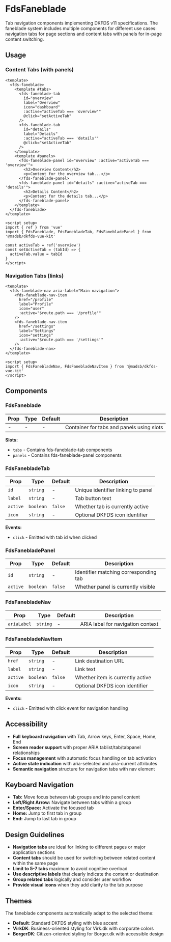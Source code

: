 # FdsFaneblade

Tab navigation components implementing DKFDS v11 specifications. The faneblade system includes multiple components for different use cases: navigation tabs for page sections and content tabs with panels for in-page content switching.

## Usage

### Content Tabs (with panels)

```vue
<template>
  <fds-faneblade>
    <template #tabs>
      <fds-faneblade-tab
        id="overview"
        label="Overview"
        icon="dashboard"
        :active="activeTab === 'overview'"
        @click="setActiveTab"
      />
      <fds-faneblade-tab
        id="details"
        label="Details"
        :active="activeTab === 'details'"
        @click="setActiveTab"
      />
    </template>
    <template #panels>
      <fds-faneblade-panel id="overview" :active="activeTab === 'overview'">
        <h2>Overview Content</h2>
        <p>Content for the overview tab...</p>
      </fds-faneblade-panel>
      <fds-faneblade-panel id="details" :active="activeTab === 'details'">
        <h2>Details Content</h2>
        <p>Content for the details tab...</p>
      </fds-faneblade-panel>
    </template>
  </fds-faneblade>
</template>

<script setup>
import { ref } from 'vue'
import { FdsFaneblade, FdsFanebladeTab, FdsFanebladePanel } from '@madsb/dkfds-vue-kit'

const activeTab = ref('overview')
const setActiveTab = (tabId) => {
  activeTab.value = tabId
}
</script>
```

### Navigation Tabs (links)

```vue
<template>
  <fds-faneblade-nav aria-label="Main navigation">
    <fds-faneblade-nav-item
      href="/profile"
      label="Profile"
      icon="user"
      :active="$route.path === '/profile'"
    />
    <fds-faneblade-nav-item
      href="/settings"
      label="Settings"
      icon="settings"
      :active="$route.path === '/settings'"
    />
  </fds-faneblade-nav>
</template>

<script setup>
import { FdsFanebladeNav, FdsFanebladeNavItem } from '@madsb/dkfds-vue-kit'
</script>
```

## Components

### FdsFaneblade

| Prop | Type | Default | Description                               |
| ---- | ---- | ------- | ----------------------------------------- |
| -    | -    | -       | Container for tabs and panels using slots |

**Slots:**

- `tabs` - Contains fds-faneblade-tab components
- `panels` - Contains fds-faneblade-panel components

### FdsFanebladeTab

| Prop     | Type      | Default | Description                        |
| -------- | --------- | ------- | ---------------------------------- |
| `id`     | `string`  | -       | Unique identifier linking to panel |
| `label`  | `string`  | -       | Tab button text                    |
| `active` | `boolean` | `false` | Whether tab is currently active    |
| `icon`   | `string`  | -       | Optional DKFDS icon identifier     |

**Events:**

- `click` - Emitted with tab id when clicked

### FdsFanebladePanel

| Prop     | Type      | Default | Description                           |
| -------- | --------- | ------- | ------------------------------------- |
| `id`     | `string`  | -       | Identifier matching corresponding tab |
| `active` | `boolean` | `false` | Whether panel is currently visible    |

### FdsFanebladeNav

| Prop        | Type     | Default | Description                       |
| ----------- | -------- | ------- | --------------------------------- |
| `ariaLabel` | `string` | -       | ARIA label for navigation context |

### FdsFanebladeNavItem

| Prop     | Type      | Default | Description                      |
| -------- | --------- | ------- | -------------------------------- |
| `href`   | `string`  | -       | Link destination URL             |
| `label`  | `string`  | -       | Link text                        |
| `active` | `boolean` | `false` | Whether item is currently active |
| `icon`   | `string`  | -       | Optional DKFDS icon identifier   |

**Events:**

- `click` - Emitted with click event for navigation handling

## Accessibility

- **Full keyboard navigation** with Tab, Arrow keys, Enter, Space, Home, End
- **Screen reader support** with proper ARIA tablist/tab/tabpanel relationships
- **Focus management** with automatic focus handling on tab activation
- **Active state indication** with aria-selected and aria-current attributes
- **Semantic navigation** structure for navigation tabs with nav element

## Keyboard Navigation

- **Tab:** Move focus between tab groups and into panel content
- **Left/Right Arrow:** Navigate between tabs within a group
- **Enter/Space:** Activate the focused tab
- **Home:** Jump to first tab in group
- **End:** Jump to last tab in group

## Design Guidelines

- **Navigation tabs** are ideal for linking to different pages or major application sections
- **Content tabs** should be used for switching between related content within the same page
- **Limit to 5-7 tabs** maximum to avoid cognitive overload
- **Use descriptive labels** that clearly indicate the content or destination
- **Group related tabs** logically and consider user workflow
- **Provide visual icons** when they add clarity to the tab purpose

## Themes

The faneblade components automatically adapt to the selected theme:

- **Default**: Standard DKFDS styling with blue accent
- **VirkDK**: Business-oriented styling for Virk.dk with corporate colors
- **BorgerDK**: Citizen-oriented styling for Borger.dk with accessible design
